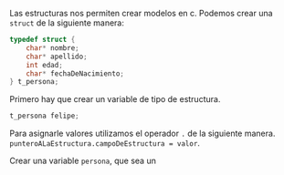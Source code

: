 Las estructuras nos permiten crear modelos en c.
Podemos crear una `struct` de la siguiente manera:

```c
typedef struct {
    char* nombre;
    char* apellido;
    int edad;
    char* fechaDeNacimiento;
} t_persona;
```

Primero hay que crear un variable de tipo de estructura.

```c
t_persona felipe;
```
Para asignarle valores utilizamos el operador `.` de la siguiente manera.
`punteroALaEstructura.campoDeEstructura = valor`.

Crear una variable `persona`, que sea un 